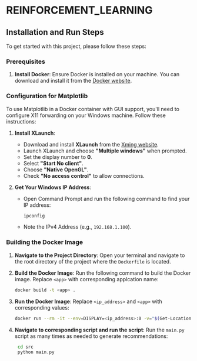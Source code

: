 # REINFORCEMENT_LEARNING

## Installation and Run Steps

To get started with this project, please follow these steps:

### Prerequisites

1. **Install Docker**: Ensure Docker is installed on your machine. You can download and install it from the [Docker website](https://www.docker.com/products/docker-desktop).

### Configuration for Matplotlib

To use Matplotlib in a Docker container with GUI support, you'll need to configure X11 forwarding on your Windows machine. Follow these instructions:

1. **Install XLaunch**:
   - Download and install **XLaunch** from the [Xming website](https://sourceforge.net/projects/xming/).
   - Launch XLaunch and choose **"Multiple windows"** when prompted.
   - Set the display number to **0**.
   - Select **"Start No client"**.
   - Choose **"Native OpenGL"**.
   - Check **"No access control"** to allow connections.

2. **Get Your Windows IP Address**:
   - Open Command Prompt and run the following command to find your IP address:
     ```bash
     ipconfig
     ```
   - Note the IPv4 Address (e.g., `192.168.1.100`).

### Building the Docker Image

1. **Navigate to the Project Directory**:
   Open your terminal and navigate to the root directory of the project where the `Dockerfile` is located.

2. **Build the Docker Image**:
   Run the following command to build the Docker image. Replace `<app>` with corresponding applcation name:
   ```bash
   docker build -t <app> .
   ```
2. **Run the Docker Image**:
    Replace `<ip_address>` and `<app>` with corresponding values:
    ```bash
    docker run --rm -it --env=DISPLAY=<ip_address>:0 -v="$(Get-Location):/app" <app>
    ```
3. **Navigate to corresponding script and run the script**:
   Run the `main.py` script as many times as needed to generate recommendations:
   ```bash
    cd src
    python main.py
   ```